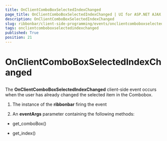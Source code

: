 ```yaml
---
title: OnClientComboBoxSelectedIndexChanged
page_title: OnClientComboBoxSelectedIndexChanged | UI for ASP.NET AJAX Documentation
description: OnClientComboBoxSelectedIndexChanged
slug: ribbonbar/client-side-programming/events/onclientcomboboxselectedindexchanged
tags: onclientcomboboxselectedindexchanged
published: True
position: 21
---
```


# OnClientComboBoxSelectedIndexChanged



## 

The __OnClientComboBoxSelectedIndexChanged__ client-side event occurs when the user has already changed the selected item in the Combobox.

1. The instance of the __ribbonbar__ firing the event

1. An __eventArgs__ parameter containing the following methods:

* get_comboBox()

* get_index()
